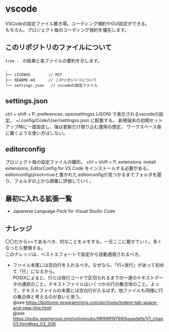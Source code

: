 # vscode

VSCodeの設定ファイル置き場。コーディング規約やGUI設定ができる。  
もちろん、プロジェクト毎のコーディング規約を優先します。

## このリポジトリのファイルについて

`tree . ` の結果と各ファイルの要約を示します。

```
.
├── LICENSE        // MIT
├── README.md      // このリポジトリについて
└── settings.json   // vscodeの設定ファイル
```

## settings.json

ctrl + shift + P, preferences: opensettingss (JSON) で表示されるvscodeの設定。
~/.config/Code/User/settingss.json に配置する。
新規端末の初期セットアップ時に一度設定し、後は更新だけ取り込む運用の想定。
ワークスペース毎に置くような使い方はしない。

## editorconfig

プロジェクト毎の設定ファイルの雛形。
ctrl + shift + P, extensions: install extensions, EditorConfig for VS Code をインストールする必要がある。
editorconfigはroot=trueと書かれた.editorconfigが見つかるまでフォルダを遡り、フォルダの上から順番に評価していく。

## 最初に入れる拡張一覧

- Japanese Language Pack for Visual Studio Code

## ナレッジ

〇〇だから××であるべき、的なことをメモする。一旦ここに載せていく。多くなったら整理する。  
このナレッジは、ベストエフォートで設定から自動適用されるべき。

- ファイル末尾には空白行を入れるべき。なぜなら、「行+改行」があって初めて「行」になるから。  
POSIXによると、行とは改行コードで区切られるまでの一連のテキストデータの連続のこと。テキストファイルはいくつかの行の集合体のこと。よって、テキストファイルの末尾には空白行が入るはず。他ファイルも同様に行の集合体と考えるのが良いと思う。  
@see https://bottoms-programming.com/archives/indent-tab-space-and-new-line.html  
@see https://pubs.opengroup.org/onlinepubs/9699919799/basedefs/V1_chap03.html#tag_03_206

